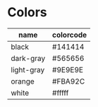 # Colors
| name | colorcode |
| ---- | --------- |
| black | #141414 |
| dark-gray | #565656 |
| light-gray | #9E9E9E |
| orange | #FBA92C |
| white | #fffff |
